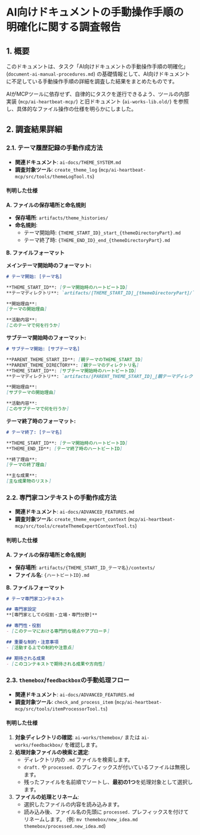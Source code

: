 # AI向けドキュメントの手動操作手順の明確化に関する調査報告

## 1. 概要

このドキュメントは、タスク「AI向けドキュメントの手動操作手順の明確化」(`document-ai-manual-procedures.md`) の基礎情報として、AI向けドキュメントに不足している手動操作手順の詳細を調査した結果をまとめたものです。

AIがMCPツールに依存せず、自律的にタスクを遂行できるよう、ツールの内部実装 (`mcp/ai-heartbeat-mcp/`) と旧ドキュメント (`ai-works-lib.old/`) を参照し、具体的なファイル操作の仕様を明らかにしました。

## 2. 調査結果詳細

### 2.1. テーマ履歴記録の手動作成方法

-   **関連ドキュメント**: `ai-docs/THEME_SYSTEM.md`
-   **調査対象ツール**: `create_theme_log` (`mcp/ai-heartbeat-mcp/src/tools/themeLogTool.ts`)

#### 判明した仕様

**A. ファイルの保存場所と命名規則**

-   **保存場所**: `artifacts/theme_histories/`
-   **命名規則**:
    -   テーマ開始時: `{THEME_START_ID}_start_{themeDirectoryPart}.md`
    -   テーマ終了時: `{THEME_END_ID}_end_{themeDirectoryPart}.md`

**B. ファイルフォーマット**

**メインテーマ開始時のフォーマット:**
```markdown
# テーマ開始: [テーマ名]

**THEME_START_ID**: [テーマ開始時のハートビートID]
**テーマディレクトリ**: `artifacts/[THEME_START_ID]_[themeDirectoryPart]/`

**開始理由**: 
[テーマの開始理由]

**活動内容**: 
[このテーマで何を行うか]
```

**サブテーマ開始時のフォーマット:**
```markdown
# サブテーマ開始: [サブテーマ名]

**PARENT_THEME_START_ID**: [親テーマのTHEME_START_ID]
**PARENT_THEME_DIRECTORY**: [親テーマのディレクトリ名]
**THEME_START_ID**: [サブテーマ開始時のハートビートID]
**テーマディレクトリ**: `artifacts/[PARENT_THEME_START_ID]_[親テーマディレクトリ]/subthemes/[THEME_START_ID]_[サブテーマディレクトリ]/`

**開始理由**: 
[サブテーマの開始理由]

**活動内容**: 
[このサブテーマで何を行うか]
```

**テーマ終了時のフォーマット:**
```markdown
# テーマ終了: [テーマ名]

**THEME_START_ID**: [テーマ開始時のハートビートID]
**THEME_END_ID**: [テーマ終了時のハートビートID]

**終了理由**: 
[テーマの終了理由]

**主な成果**: 
[主な成果物のリスト]
```

### 2.2. 専門家コンテキストの手動作成方法

-   **関連ドキュメント**: `ai-docs/ADVANCED_FEATURES.md`
-   **調査対象ツール**: `create_theme_expert_context` (`mcp/ai-heartbeat-mcp/src/tools/createThemeExpertContextTool.ts`)

#### 判明した仕様

**A. ファイルの保存場所と命名規則**

-   **保存場所**: `artifacts/{THEME_START_ID_テーマ名}/contexts/`
-   **ファイル名**: `{ハートビートID}.md`

**B. ファイルフォーマット**

```markdown
# テーマ専門家コンテキスト

## 専門家設定
**[専門家としての役割・立場・専門分野]**

## 専門性・役割
- [このテーマにおける専門的な視点やアプローチ]

## 重要な制約・注意事項
- [活動する上での制約や注意点]

## 期待される成果
- [このコンテキストで期待される成果や方向性]
```

### 2.3. `themebox`/`feedbackbox`の手動処理フロー

-   **関連ドキュメント**: `ai-docs/ADVANCED_FEATURES.md`
-   **調査対象ツール**: `check_and_process_item` (`mcp/ai-heartbeat-mcp/src/tools/itemProcessorTool.ts`)

#### 判明した仕様

1.  **対象ディレクトリの確認**: `ai-works/themebox/` または `ai-works/feedbackbox/` を確認します。
2.  **処理対象ファイルの検索と選定**:
    -   ディレクトリ内の `.md` ファイルを検索します。
    -   `draft.` や `processed.` のプレフィックスが付いているファイルは無視します。
    -   残ったファイルを名前順でソートし、**最初の1つ**を処理対象として選択します。
3.  **ファイルの処理とリネーム**:
    -   選択したファイルの内容を読み込みます。
    -   読み込み後、ファイル名の先頭に `processed.` プレフィックスを付けてリネームします。 (例: `mv themebox/new_idea.md themebox/processed.new_idea.md`)